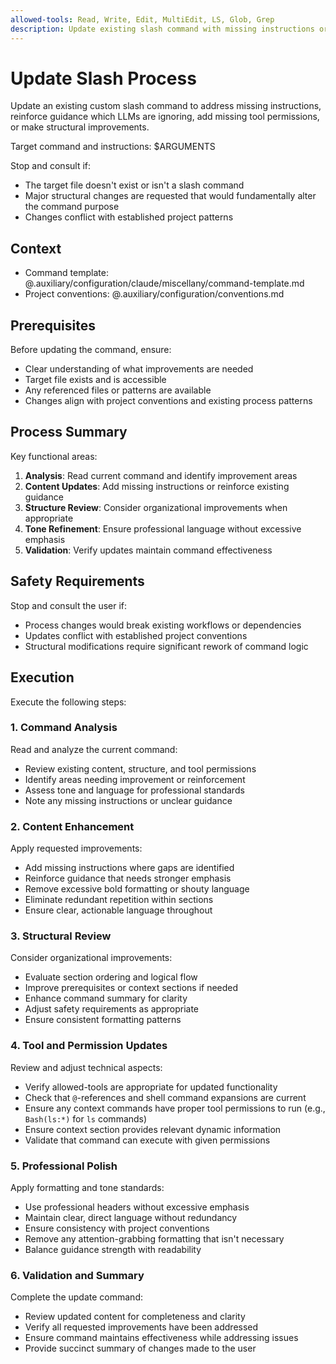 ```yaml
---
allowed-tools: Read, Write, Edit, MultiEdit, LS, Glob, Grep
description: Update existing slash command with missing instructions or reinforced guidance
---
```


# Update Slash Process

Update an existing custom slash command to address missing instructions,
reinforce guidance which LLMs are ignoring, add missing tool permissions, or
make structural improvements.

Target command and instructions: $ARGUMENTS

Stop and consult if:
- The target file doesn't exist or isn't a slash command
- Major structural changes are requested that would fundamentally alter the command purpose
- Changes conflict with established project patterns

## Context

- Command template: @.auxiliary/configuration/claude/miscellany/command-template.md
- Project conventions: @.auxiliary/configuration/conventions.md

## Prerequisites

Before updating the command, ensure:
- Clear understanding of what improvements are needed
- Target file exists and is accessible
- Any referenced files or patterns are available
- Changes align with project conventions and existing process patterns

## Process Summary

Key functional areas:
1. **Analysis**: Read current command and identify improvement areas
2. **Content Updates**: Add missing instructions or reinforce existing guidance
3. **Structure Review**: Consider organizational improvements when appropriate
4. **Tone Refinement**: Ensure professional language without excessive emphasis
5. **Validation**: Verify updates maintain command effectiveness

## Safety Requirements

Stop and consult the user if:
- Process changes would break existing workflows or dependencies
- Updates conflict with established project conventions
- Structural modifications require significant rework of command logic

## Execution

Execute the following steps:

### 1. Command Analysis
Read and analyze the current command:
- Review existing content, structure, and tool permissions
- Identify areas needing improvement or reinforcement
- Assess tone and language for professional standards
- Note any missing instructions or unclear guidance

### 2. Content Enhancement
Apply requested improvements:
- Add missing instructions where gaps are identified
- Reinforce guidance that needs stronger emphasis
- Remove excessive bold formatting or shouty language
- Eliminate redundant repetition within sections
- Ensure clear, actionable language throughout

### 3. Structural Review
Consider organizational improvements:
- Evaluate section ordering and logical flow
- Improve prerequisites or context sections if needed
- Enhance command summary for clarity
- Adjust safety requirements as appropriate
- Ensure consistent formatting patterns

### 4. Tool and Permission Updates
Review and adjust technical aspects:
- Verify allowed-tools are appropriate for updated functionality
- Check that `@`-references and shell command expansions are current
- Ensure any context commands have proper tool permissions to run (e.g., `Bash(ls:*)` for `ls` commands)
- Ensure context section provides relevant dynamic information
- Validate that command can execute with given permissions

### 5. Professional Polish
Apply formatting and tone standards:
- Use professional headers without excessive emphasis
- Maintain clear, direct language without redundancy
- Ensure consistency with project conventions
- Remove any attention-grabbing formatting that isn't necessary
- Balance guidance strength with readability

### 6. Validation and Summary
Complete the update command:
- Review updated content for completeness and clarity
- Verify all requested improvements have been addressed
- Ensure command maintains effectiveness while addressing issues
- Provide succinct summary of changes made to the user
